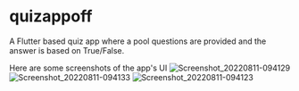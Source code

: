 # quizappoff

A Flutter based quiz app where a pool questions are provided and the answer is based on True/False.


Here are some screenshots of the app's UI
![Screenshot_20220811-094129](https://user-images.githubusercontent.com/35575594/184161037-92b8b155-4af7-4f6a-902c-3f0bc2efe843.png)
![Screenshot_20220811-094133](https://user-images.githubusercontent.com/35575594/184161045-d43852da-72f0-49c7-9a92-6e4de8362fab.png)
![Screenshot_20220811-094123](https://user-images.githubusercontent.com/35575594/184161049-1515966b-9319-4ca7-b6c1-643a104b55ee.png)
